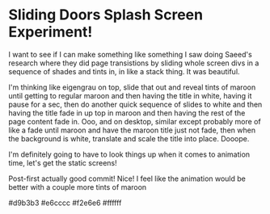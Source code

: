 # Sliding Doors Splash Screen Experiment!

I want to see if I can make something like something I saw doing Saeed's research where they did page transistions by sliding whole screen divs in a sequence of shades and tints in, in like a stack thing. It was beautiful.

I'm thinking like eigengrau on top, slide that out and reveal tints of maroon until getting to regular maroon and then having the title in white, having it pause for a sec, then do another quick sequence of slides to white and then having the title fade in up top in maroon and then having the rest of the page content fade in. Ooo, and on desktop, similar except probably more of like a fade until maroon and have the maroon title just not fade, then when the background is white, translate and scale the title into place. Dooope.

I'm definitely going to have to look things up when it comes to animation time, let's get the static screens!

Post-first actually good commit! Nice! I feel like the animation would be better with a couple more tints of maroon

#d9b3b3
#e6cccc
#f2e6e6
#ffffff

